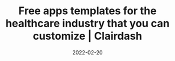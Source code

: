 ---
date: 2022-02-20
title: "Free apps templates for the healthcare industry that you can customize | Clairdash"
description: "Browse our collection of healthcare app templates, customize for free, and self-host on your own infrastructure or let Clairdash manage everything for you."
images: ["/small-business-apps/clairdash.png"]
draft: "false"
type: templates
layout: list
---